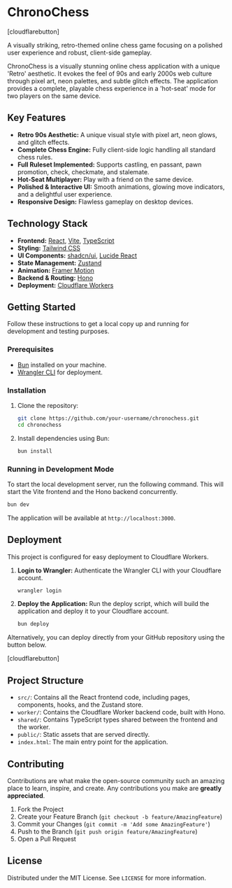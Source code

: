 # ChronoChess

[cloudflarebutton]

A visually striking, retro-themed online chess game focusing on a polished user experience and robust, client-side gameplay.

ChronoChess is a visually stunning online chess application with a unique 'Retro' aesthetic. It evokes the feel of 90s and early 2000s web culture through pixel art, neon palettes, and subtle glitch effects. The application provides a complete, playable chess experience in a 'hot-seat' mode for two players on the same device.

## Key Features

-   **Retro 90s Aesthetic:** A unique visual style with pixel art, neon glows, and glitch effects.
-   **Complete Chess Engine:** Fully client-side logic handling all standard chess rules.
-   **Full Ruleset Implemented:** Supports castling, en passant, pawn promotion, check, checkmate, and stalemate.
-   **Hot-Seat Multiplayer:** Play with a friend on the same device.
-   **Polished & Interactive UI:** Smooth animations, glowing move indicators, and a delightful user experience.
-   **Responsive Design:** Flawless gameplay on desktop devices.

## Technology Stack

-   **Frontend:** [React](https://react.dev/), [Vite](https://vitejs.dev/), [TypeScript](https://www.typescriptlang.org/)
-   **Styling:** [Tailwind CSS](https://tailwindcss.com/)
-   **UI Components:** [shadcn/ui](https://ui.shadcn.com/), [Lucide React](https://lucide.dev/)
-   **State Management:** [Zustand](https://zustand-demo.pmnd.rs/)
-   **Animation:** [Framer Motion](https://www.framer.com/motion/)
-   **Backend & Routing:** [Hono](https://hono.dev/)
-   **Deployment:** [Cloudflare Workers](https://workers.cloudflare.com/)

## Getting Started

Follow these instructions to get a local copy up and running for development and testing purposes.

### Prerequisites

-   [Bun](https://bun.sh/) installed on your machine.
-   [Wrangler CLI](https://developers.cloudflare.com/workers/wrangler/install-and-update/) for deployment.

### Installation

1.  Clone the repository:
    ```sh
    git clone https://github.com/your-username/chronochess.git
    cd chronochess
    ```
2.  Install dependencies using Bun:
    ```sh
    bun install
    ```

### Running in Development Mode

To start the local development server, run the following command. This will start the Vite frontend and the Hono backend concurrently.

```sh
bun dev
```

The application will be available at `http://localhost:3000`.

## Deployment

This project is configured for easy deployment to Cloudflare Workers.

1.  **Login to Wrangler:**
    Authenticate the Wrangler CLI with your Cloudflare account.
    ```sh
    wrangler login
    ```
2.  **Deploy the Application:**
    Run the deploy script, which will build the application and deploy it to your Cloudflare account.
    ```sh
    bun deploy
    ```

Alternatively, you can deploy directly from your GitHub repository using the button below.

[cloudflarebutton]

## Project Structure

-   `src/`: Contains all the React frontend code, including pages, components, hooks, and the Zustand store.
-   `worker/`: Contains the Cloudflare Worker backend code, built with Hono.
-   `shared/`: Contains TypeScript types shared between the frontend and the worker.
-   `public/`: Static assets that are served directly.
-   `index.html`: The main entry point for the application.

## Contributing

Contributions are what make the open-source community such an amazing place to learn, inspire, and create. Any contributions you make are **greatly appreciated**.

1.  Fork the Project
2.  Create your Feature Branch (`git checkout -b feature/AmazingFeature`)
3.  Commit your Changes (`git commit -m 'Add some AmazingFeature'`)
4.  Push to the Branch (`git push origin feature/AmazingFeature`)
5.  Open a Pull Request

## License

Distributed under the MIT License. See `LICENSE` for more information.